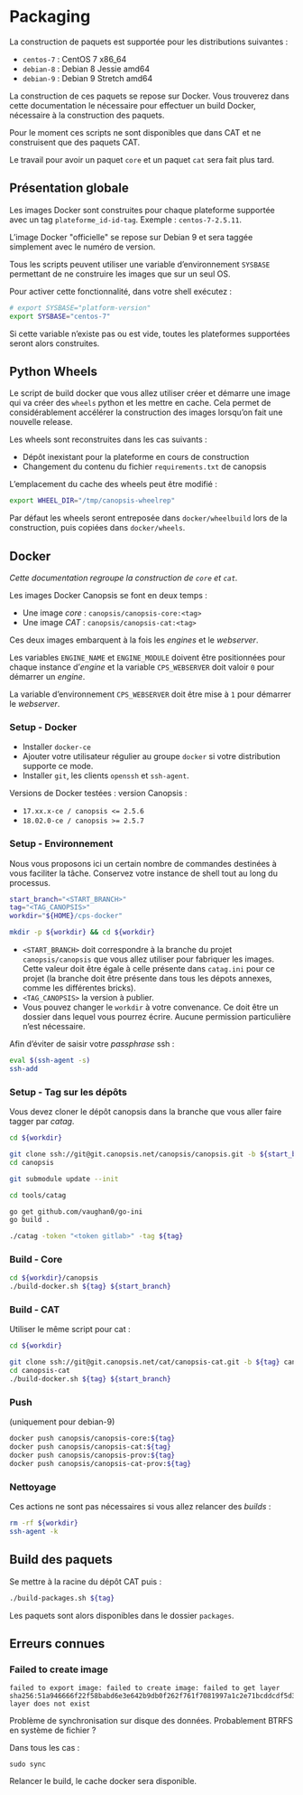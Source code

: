 # Packaging

La construction de paquets est supportée pour les distributions suivantes :

 * `centos-7` : CentOS 7 x86_64
 * `debian-8` : Debian 8 Jessie amd64
 * `debian-9` : Debian 9 Stretch amd64

La construction de ces paquets se repose sur Docker. Vous trouverez dans cette documentation le nécessaire pour effectuer un build Docker, nécessaire à la construction des paquets.

Pour le moment ces scripts ne sont disponibles que dans CAT et ne construisent que des paquets CAT.

Le travail pour avoir un paquet `core` et un paquet `cat` sera fait plus tard.

## Présentation globale

Les images Docker sont construites pour chaque plateforme supportée avec un tag `plateforme_id-id-tag`. Exemple : `centos-7-2.5.11`.

L’image Docker "officielle" se repose sur Debian 9 et sera taggée simplement avec le numéro de version.

Tous les scripts peuvent utiliser une variable d’environnement `SYSBASE` permettant de ne construire les images que sur un seul OS.

Pour activer cette fonctionnalité, dans votre shell exécutez :

```bash
# export SYSBASE="platform-version"
export SYSBASE="centos-7"
```

Si cette variable n’existe pas ou est vide, toutes les plateformes supportées seront alors construites.

## Python Wheels

Le script de build docker que vous allez utiliser créer et démarre une image qui va créer des `wheels` python et les mettre en cache. Cela permet de considérablement accélérer la construction des images lorsqu’on fait une nouvelle release.

Les wheels sont reconstruites dans les cas suivants :

 * Dépôt inexistant pour la plateforme en cours de construction
 * Changement du contenu du fichier `requirements.txt` de canopsis

L’emplacement du cache des wheels peut être modifié :

```bash
export WHEEL_DIR="/tmp/canopsis-wheelrep"
```

Par défaut les wheels seront entreposée dans `docker/wheelbuild` lors de la construction, puis copiées dans `docker/wheels`.

## Docker

*Cette documentation regroupe la construction de `core` et `cat`.*

Les images Docker Canopsis se font en deux temps :

 * Une image *core* : `canopsis/canopsis-core:<tag>`
 * Une image *CAT* : `canopsis/canopsis-cat:<tag>`

Ces deux images embarquent à la fois les *engines* et le *webserver*.

Les variables `ENGINE_NAME` et `ENGINE_MODULE` doivent être positionnées pour chaque instance d’*engine* et la variable `CPS_WEBSERVER` doit valoir `0` pour démarrer un *engine*.

La variable d’environnement `CPS_WEBSERVER` doit être mise à `1` pour démarrer le *webserver*.

### Setup - Docker

 * Installer `docker-ce`
 * Ajouter votre utilisateur régulier au groupe `docker` si votre distribution supporte ce mode.
 * Installer `git`, les clients `openssh` et `ssh-agent`.

Versions de Docker testées : version Canopsis :

 * `17.xx.x-ce / canopsis <= 2.5.6`
 * `18.02.0-ce / canopsis >= 2.5.7`

### Setup - Environnement

Nous vous proposons ici un certain nombre de commandes destinées à vous faciliter la tâche. Conservez votre instance de shell tout au long du processus.

```bash
start_branch="<START_BRANCH>"
tag="<TAG_CANOPSIS>"
workdir="${HOME}/cps-docker"

mkdir -p ${workdir} && cd ${workdir}
```

 * `<START_BRANCH>` doit correspondre à la branche du projet `canopsis/canopsis` que vous allez utiliser pour fabriquer les images. Cette valeur doit être égale à celle présente dans `catag.ini` pour ce projet (la branche doit être présente dans tous les dépots annexes, comme les différentes bricks).
 * `<TAG_CANOPSIS>` la version à publier.
 * Vous pouvez changer le `workdir` à votre convenance. Ce doit être un dossier dans lequel vous pourrez écrire. Aucune permission particulière n’est nécessaire.

Afin d’éviter de saisir votre *passphrase* ssh :

```bash
eval $(ssh-agent -s)
ssh-add
```

### Setup - Tag sur les dépôts

Vous devez cloner le dépôt canopsis dans la branche que vous aller faire tagger par *catag*.

```bash
cd ${workdir}

git clone ssh://git@git.canopsis.net/canopsis/canopsis.git -b ${start_branch} canopsis
cd canopsis

git submodule update --init

cd tools/catag

go get github.com/vaughan0/go-ini
go build .

./catag -token "<token gitlab>" -tag ${tag}
```

### Build - Core

```bash
cd ${workdir}/canopsis
./build-docker.sh ${tag} ${start_branch}
```

### Build - CAT

Utiliser le même script pour cat :

```bash
cd ${workdir}

git clone ssh://git@git.canopsis.net/cat/canopsis-cat.git -b ${tag} canopsis-cat
cd canopsis-cat
./build-docker.sh ${tag} ${start_branch}
```

### Push

(uniquement pour debian-9)

```bash
docker push canopsis/canopsis-core:${tag}
docker push canopsis/canopsis-cat:${tag}
docker push canopsis/canopsis-prov:${tag}
docker push canopsis/canopsis-cat-prov:${tag}
```

### Nettoyage

Ces actions ne sont pas nécessaires si vous allez relancer des *builds* :

```bash
rm -rf ${workdir}
ssh-agent -k
```

## Build des paquets

Se mettre à la racine du dépôt CAT puis :

```bash
./build-packages.sh ${tag}
```

Les paquets sont alors disponibles dans le dossier `packages`.

## Erreurs connues

### Failed to create image

```
failed to export image: failed to create image: failed to get layer sha256:51a946666f22f58babd6e3e642b9db0f262f761f7081997a1c2e71bcddcdf5d3: layer does not exist
```

Problème de synchronisation sur disque des données. Probablement BTRFS en système de fichier ?

Dans tous les cas :

```
sudo sync
```

Relancer le build, le cache docker sera disponible.
